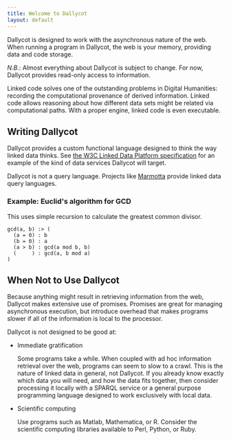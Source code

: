 ```yaml
---
title: Welcome to Dallycot
layout: default
---
```


Dallycot is designed to work with the asynchronous nature of the web. When running a program in Dallycot, the web is your memory, providing data and code storage.

*N.B.*: Almost everything about Dallycot is subject to change. For now, Dallycot provides read-only access to information.

Linked code solves one of the outstanding problems in Digital Humanities: recording the computational provenance of derived information. Linked code allows reasoning about how different data sets might be related via computational paths. With a proper engine, linked code is even executable.

## Writing Dallycot

Dallycot provides a custom functional language designed to think the way linked data thinks. See [the W3C Linked Data Platform specification](http://www.w3.org/TR/ldp/) for an example of the kind of data services Dallycot will target.

Dallycot is not a query language. Projects like [Marmotta](http://marmotta.apache.org/) provide linked data query languages.

### Example: Euclid's algorithm for GCD

This uses simple recursion to calculate the greatest common divisor.

```
gcd(a, b) :> (
  (a = 0) : b
  (b = 0) : a
  (a > b) : gcd(a mod b, b)
  (     ) : gcd(a, b mod a)
)
```

## When Not to Use Dallycot

Because anything might result in retrieving information from the web, Dallycot makes extensive use of promises. Promises are great for managing asynchronous execution, but introduce overhead that makes programs slower if all of the information is local to the processor.

Dallycot is not designed to be good at:

- Immediate gratification

  Some programs take a while. When coupled with ad hoc information retrieval over the web, programs can seem to slow to a crawl. This is the nature of linked data in general, not Dallycot. If you already know exactly which data you will need, and how the data fits together, then consider processing it locally with a SPARQL service or a general purpose programming language designed to work exclusively with local data.

- Scientific computing

  Use programs such as Matlab, Mathematica, or R. Consider the scientific computing libraries available to Perl, Python, or Ruby.
